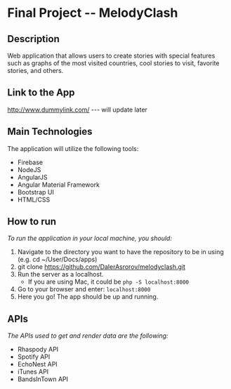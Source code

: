 # Final Project -- MelodyClash

## Description
Web application that allows users to create stories with special features such as graphs of the most visited countries, cool stories to visit, favorite stories, and others.

## Link to the App

http://www.dummylink.com/ --- will update later

## Main Technologies
The application will utilize the following tools:
 - Firebase
 - NodeJS
 - AngularJS
 - Angular Material Framework
 - Bootstrap UI
 - HTML/CSS

## How to run
*To run the application in your local machine, you should:*

1. Navigate to the directory you want to have the repository to be in using (e.g. cd ~/User/Docs/apps)
2. git clone https://github.com/DalerAsrorov/melodyclash.git
3. Run the server as a localhost.
   * If you are using Mac, it could be `php -S localhost:8000`  
4. Go to your browser and enter: `localhost:8000`
5. Here you go! The app should be up and running.

## APIs
*The APIs used to get and render data are the following:*
  - Rhaspody API
  - Spotify API
  - EchoNest API
  - iTunes API
  - BandsInTown API
